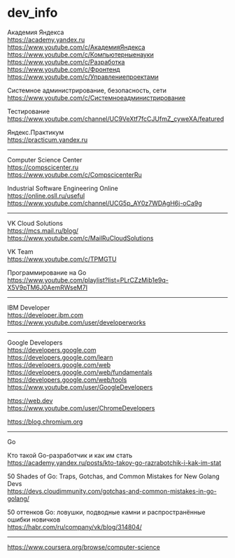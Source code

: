 # dev_info

Академия Яндекса  
https://academy.yandex.ru  
https://www.youtube.com/c/АкадемияЯндекса  
https://www.youtube.com/c/Компьютерныенауки  
https://www.youtube.com/c/Разработка  
https://www.youtube.com/c/Фронтенд  
https://www.youtube.com/c/Управлениепроектами

Системное администрирование, безопасность, сети  
https://www.youtube.com/c/Системноеадминистрирование

Тестирование  
https://www.youtube.com/channel/UC9VeXtf7fcCJUfmZ_cyweXA/featured

Яндекс.Практикум  
https://practicum.yandex.ru

---

Computer Science Center  
https://compscicenter.ru  
https://www.youtube.com/c/CompscicenterRu

Industrial Software Engineering Online  
https://online.osll.ru/useful  
https://www.youtube.com/channel/UCG5p_AY0z7WDAgH6j-oCa9g

---

VK Cloud Solutions  
https://mcs.mail.ru/blog/  
https://www.youtube.com/c/MailRuCloudSolutions

VK Team  
https://www.youtube.com/c/TPMGTU

Программирование на Go  
https://www.youtube.com/playlist?list=PLrCZzMib1e9q-X5V9pTM6J0AemRWseM7I

---

IBM Developer  
https://developer.ibm.com  
https://www.youtube.com/user/developerworks

---

Google Developers  
https://developers.google.com  
https://developers.google.com/learn  
https://developers.google.com/web  
https://developers.google.com/web/fundamentals  
https://developers.google.com/web/tools  
https://www.youtube.com/user/GoogleDevelopers

https://web.dev  
https://www.youtube.com/user/ChromeDevelopers

https://blog.chromium.org

---

Go

Кто такой Go-разработчик и как им стать  
https://academy.yandex.ru/posts/kto-takoy-go-razrabotchik-i-kak-im-stat

50 Shades of Go: Traps, Gotchas, and Common Mistakes for New Golang Devs  
https://devs.cloudimmunity.com/gotchas-and-common-mistakes-in-go-golang/

50 оттенков Go: ловушки, подводные камни и распространённые ошибки новичков  
https://habr.com/ru/company/vk/blog/314804/

---

https://www.coursera.org/browse/computer-science
